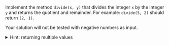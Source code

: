 Implement the method `divide(x, y)` that divides the integer `x` by the integer `y`
and returns the quotient and remainder. For example: `divide(5, 2)` should return `(2, 1)`.

Your solution will not be tested with negative numbers as input.

<details>
    <summary>Hint: returning multiple values</summary>
    We can return multiple values with the statement <code>return a, b</code>. This returns a tuple <code>(a, b)</code>.
</details>
